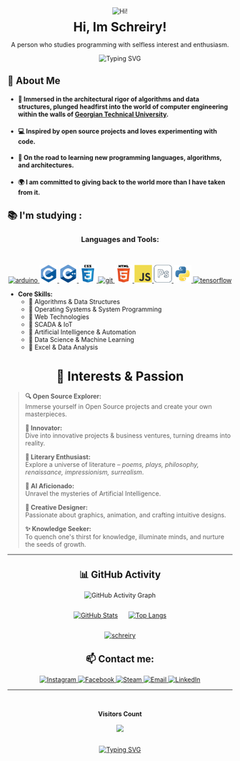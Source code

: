 <div align="center">
  <img src="https://media.giphy.com/media/hvRJCLFzcasrR4ia7z/giphy.gif" width="50" alt="Hi!"/>
  <h1 style="margin: 10px 0;">Hi, Im Schreiry!</h1>
  <p>A person who studies programming with selfless interest and enthusiasm.</p>

</div>

<p align="center">
  <img src="https://readme-typing-svg.demolab.com?font=Fira+Code&size=22&duration=3000&pause=500&color=4493f8&center=true&width=670&lines=They+say+Text+is+the+best+source+of+infomraton!?;All+Right,Enjoy+your+reading+and+Welcome!;Here,+a+little+and+modestly+about+me" alt="Typing SVG" />
</p>



## 🧠 **About Me**
- #### 🏫 Immersed in the architectural rigor of algorithms and data structures, plunged headfirst into the world of computer engineering within the walls of [Georgian Technical University](https://gtu.ge/).
- #### 💻 Inspired by open source projects and loves experimenting with code.
- #### 🌱 On the road to learning new programming languages, algorithms, and architectures.
- #### 🌍 I am committed to giving back to the world more than I have taken from it.




 
## 📚 I'm studying :

<h3 align="center">Languages and Tools:</h3> <br>

<div align="center">

<p align="center"> <a href="https://www.arduino.cc/" target="_blank" rel="noreferrer"> <img src="https://cdn.worldvectorlogo.com/logos/arduino-1.svg" alt="arduino" width="40" height="40"/> </a>
  <a href="https://www.cprogramming.com/" target="_blank" rel="noreferrer"> <img src="https://raw.githubusercontent.com/devicons/devicon/master/icons/c/c-original.svg" alt="c" width="40" height="40"/> </a> 
<a href="https://www.w3schools.com/cpp/" target="_blank" rel="noreferrer"> 
<img src="https://raw.githubusercontent.com/devicons/devicon/master/icons/cplusplus/cplusplus-original.svg" alt="cplusplus" width="40" height="40"/> </a> <a href="https://www.w3schools.com/css/" target="_blank" rel="noreferrer"> 
<img src="https://raw.githubusercontent.com/devicons/devicon/master/icons/css3/css3-original-wordmark.svg" alt="css3" width="40" height="40"/> </a> <a href="https://git-scm.com/" target="_blank" rel="noreferrer"> <img src="https://www.vectorlogo.zone/logos/git-scm/git-scm-icon.svg" alt="git" width="40" height="40"/> </a> <a href="https://www.w3.org/html/" target="_blank" rel="noreferrer">
  <img src="https://raw.githubusercontent.com/devicons/devicon/master/icons/html5/html5-original-wordmark.svg" alt="html5" width="40" height="40"/> </a> <a href="https://developer.mozilla.org/en-US/docs/Web/JavaScript" target="_blank" rel="noreferrer"> <img src="https://raw.githubusercontent.com/devicons/devicon/master/icons/javascript/javascript-original.svg" alt="javascript" width="40" height="40"/> </a> <a href="https://www.photoshop.com/en" target="_blank" rel="noreferrer"> <img src="https://raw.githubusercontent.com/devicons/devicon/master/icons/photoshop/photoshop-line.svg" alt="photoshop" width="40" height="40"/> </a> <a href="https://www.python.org" target="_blank" rel="noreferrer"> <img src="https://raw.githubusercontent.com/devicons/devicon/master/icons/python/python-original.svg" alt="python" width="40" height="40"/> </a> <a href="https://www.tensorflow.org" target="_blank" rel="noreferrer"> <img src="https://www.vectorlogo.zone/logos/tensorflow/tensorflow-icon.svg" alt="tensorflow" width="40" height="40"/> </a> </p>



</div>



- **Core Skills:**
  - 🔹 Algorithms & Data Structures
  - 🔹 Operating Systems & System Programming
  - 🔹 Web Technologies
  - 🔹 SCADA & IoT
  - 🔹 Artificial Intelligence & Automation
  - 🔹 Data Science & Machine Learning
  - 🔹 Excel & Data Analysis




<div align="center">

# 🎯 **Interests & Passion**

</div>

> **🔍 Open Source Explorer:**  
> Immerse yourself in Open Source projects and create your own masterpieces.
> 
> **🦄 Innovator:**  
> Dive into innovative projects & business ventures, turning dreams into reality.
> 
> **📖 Literary Enthusiast:**  
> Explore a universe of literature – *poems, plays, philosophy, renaissance, impressionism, surrealism*.
> 
> **👾 AI Aficionado:**  
> Unravel the mysteries of Artificial Intelligence.
> 
> **🎨 Creative Designer:**  
> Passionate about graphics, animation, and crafting intuitive designs.
> 
> **✨ Knowledge Seeker:**  
> To quench one's thirst for knowledge, illuminate minds, and nurture the seeds of growth.

<div align="center">
  
---


## 📊 **GitHub Activity**

<p align="center">
  <img src="https://github-readme-activity-graph.vercel.app/graph?username=Schreiry&theme=github-dark" alt="GitHub Activity Graph" />
</p>

<div align="center">
  <span style="display:inline-block;">
    
  [![GitHub Stats](https://github-readme-stats.vercel.app/api?username=Schreiry&show_icons=true&bg_color=0d1117&title_color=58a6ff&text_color=c9d1d9&icon_color=58a6ff&hide_border=true)](https://github.com/anuraghazra/github-readme-stats)
  
  </span>
  <span style="display:inline-block; margin-left: 20px;">
    
  [![Top Langs](https://github-readme-stats.vercel.app/api/top-langs/?username=Schreiry&layout=donut&theme=github_dark)](https://github.com/anuraghazra/github-readme-stats)
    
  </span>
</div>

<div align = "center">

<p align="center"> <a href="https://github.com/ryo-ma/github-profile-trophy"><img src="https://github-profile-trophy.vercel.app/?username=schreiry" alt="schreiry" /></a> </p>

</div>



## 📫 Contact me:
  <div align="center">
  <a href="https://instagram.com/schreitory" target="_blank">
    <img src="https://img.shields.io/badge/Instagram-E4405F?style=for-the-badge&logo=instagram&logoColor=white" alt="Instagram">
  </a>
  <a href="https://facebook.com/Schreitory" target="_blank">
    <img src="https://img.shields.io/badge/Facebook-1877F2?style=for-the-badge&logo=facebook&logoColor=white" alt="Facebook">
  </a>
  <a href="https://steamcommunity.com/id/76561199262537312" target="_blank">
    <img src="https://img.shields.io/badge/Steam-171a21?style=for-the-badge&logo=steam&logoColor=white" alt="Steam">
  </a>
  <a href="mailto:schreiry@gmail.com" target="_blank">
    <img src="https://img.shields.io/badge/Email-D14836?style=for-the-badge&logo=gmail&logoColor=white" alt="Email">
  </a>
    <a href="https://www.linkedin.com/in/david-greve-683a79265/">
      <img src="https://img.shields.io/badge/LinkedIn-blue?style=for-the-badge&logo=linkedin&logoColor=white" alt="LinkedIn">
    </a>
</div>


---

<div align="center">
<br>
<p align="centre"><b>Visitors Count</b></p>  
<p align="center"><img align="center" src="https://profile-counter.glitch.me/{Schreiry}/count.svg" /></p> 
</div>

<div align="center">
<br>
<a href="https://git.io/typing-svg" >
  <img src="https://readme-typing-svg.demolab.com?font=Fira+Code&size=25%&pause=1000&color=4493f8&center=true&vCenter=true&width=435&height=25%&lines=✨+Thank+you+for+visit!+✨;I'm+waiting for+you+again!" alt="Typing SVG" /></a>
</div>
</div>









